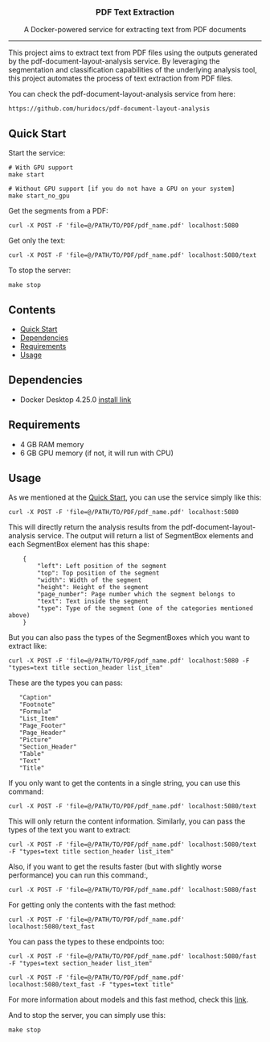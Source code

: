 <h3 align="center">PDF Text Extraction</h3>
<p align="center">A Docker-powered service for extracting text from PDF documents</p>

---
This project aims to extract text from PDF files using the outputs generated by the 
pdf-document-layout-analysis service. By leveraging the segmentation and classification capabilities of the underlying
analysis tool, this project automates the process of text extraction from PDF files.

You can check the pdf-document-layout-analysis service from here:

    https://github.com/huridocs/pdf-document-layout-analysis

## Quick Start
Start the service:

    # With GPU support
    make start
    
    # Without GPU support [if you do not have a GPU on your system]
    make start_no_gpu

Get the segments from a PDF:

    curl -X POST -F 'file=@/PATH/TO/PDF/pdf_name.pdf' localhost:5080

Get only the text:

    curl -X POST -F 'file=@/PATH/TO/PDF/pdf_name.pdf' localhost:5080/text

To stop the server:

    make stop

## Contents
- [Quick Start](#quick-start)
- [Dependencies](#dependencies)
- [Requirements](#requirements)
- [Usage](#usage)

## Dependencies
* Docker Desktop 4.25.0 [install link](https://www.docker.com/products/docker-desktop/)

## Requirements
* 4 GB RAM memory
* 6 GB GPU memory (if not, it will run with CPU)

## Usage

As we mentioned at the [Quick Start](#quick-start), you can use the service simply like this:

    curl -X POST -F 'file=@/PATH/TO/PDF/pdf_name.pdf' localhost:5080

This will directly return the analysis results from the pdf-document-layout-analysis service. The output will return a
list of SegmentBox elements and each SegmentBox element has this shape:

        {
            "left": Left position of the segment
            "top": Top position of the segment
            "width": Width of the segment
            "height": Height of the segment
            "page_number": Page number which the segment belongs to
            "text": Text inside the segment
            "type": Type of the segment (one of the categories mentioned above)
        }


But you can also pass the types of the SegmentBoxes which you want to extract like:

    curl -X POST -F 'file=@/PATH/TO/PDF/pdf_name.pdf' localhost:5080 -F "types=text title section_header list_item"

These are the types you can pass:

       "Caption"
       "Footnote"
       "Formula"
       "List_Item"
       "Page_Footer"
       "Page_Header"
       "Picture"
       "Section_Header"
       "Table"
       "Text"
       "Title"


If you only want to get the contents in a single string, you can use this command:

    curl -X POST -F 'file=@/PATH/TO/PDF/pdf_name.pdf' localhost:5080/text

This will only return the content information. Similarly, you can pass the types of the text you want to extract:

    curl -X POST -F 'file=@/PATH/TO/PDF/pdf_name.pdf' localhost:5080/text -F "types=text title section_header list_item"


Also, if you want to get the results faster (but with slightly worse performance) you can run this command:,

    curl -X POST -F 'file=@/PATH/TO/PDF/pdf_name.pdf' localhost:5080/fast

For getting only the contents with the fast method:

    curl -X POST -F 'file=@/PATH/TO/PDF/pdf_name.pdf' localhost:5080/text_fast

You can pass the types to these endpoints too:

    curl -X POST -F 'file=@/PATH/TO/PDF/pdf_name.pdf' localhost:5080/fast -F "types=text section_header list_item"

    curl -X POST -F 'file=@/PATH/TO/PDF/pdf_name.pdf' localhost:5080/text_fast -F "types=text title"

For more information about models and this fast method, check this [link](https://github.com/huridocs/pdf-document-layout-analysis#models).


And to stop the server, you can simply use this:

    make stop


